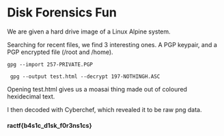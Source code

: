 # Disk Forensics Fun

We are given a hard drive image of a Linux Alpine system.

Searching for recent files, we find 3 interesting ones. A PGP keypair, and a PGP encrypted file (/root and /home). 

`gpg --import 257-PRIVATE.PGP`

` gpg --output test.html --decrypt 197-NOTHINGH.ASC`

 Opening test.html gives us a moasai thing made out of coloured hexidecimal text. 
 
 I then decoded with Cyberchef, which revealed it to be raw png data.
#### ractf{b4s1c_d1sk_f0r3ns1cs}
